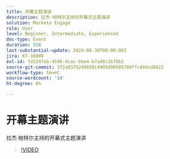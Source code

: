 ```yaml
---
title: 开幕主题演讲
description: 拉杰·帕特尔主持的开幕式主题演讲
solution: Marketo Engage
role: User
level: Beginner, Intermediate, Experienced
doc-type: Event
duration: 558
last-substantial-update: 2024-08-30T00:00:00Z
jira: KT-16009
exl-id: fd3247eb-4596-4cac-bbe4-b7ad8c1bf6b2
source-git-commit: 3f2a8375249858c4905d9058570dffcd4dcd8622
workflow-type: tm+mt
source-wordcount: '14'
ht-degree: 0%

---
```


# 开幕主题演讲

拉杰·帕特尔主持的开幕式主题演讲

>[!VIDEO](https://video.tv.adobe.com/v/3453065/?learn=on&captions=chi_hans)
